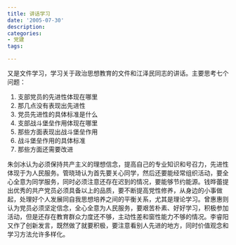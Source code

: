 ```yaml
---
title: 讲话学习
date: '2005-07-30'
description:
categories:
- 党建
tags:

---
```


又是文件学习，学习关于政治思想教育的文件和江泽民同志的讲话。主要思考七个问题：

1. 支部党员的先进性体现在哪里
2. 那几点没有表现出先进性
3. 党员先进性的具体标准是什么
4. 支部战斗堡垒作用体现在哪里
5. 那些方面表现出战斗堡垒作用
6. 战斗堡垒作用的具体标准
7. 那些方面还需要改进
 
朱剑冰认为必须保持共产主义的理想信念，提高自己的专业知识和号召力，先进性体现于为人民服务。管晓琦认为首先要关心同学，然后还要能经常组织活动，要全心全意为同学服务，同时必须注意还存在迟到的情况，要能够节约能源。钱晔蕾提出优秀的共产党员必须具备以上的品质，要不断提高党性修养，从身边的小事做起，处理好个人发展同自我思想培养之间的平衡关系，尤其是理论学习。曾惠惠则认为党员必须坚定信念，全心全意为人民服务，要艰苦朴素、好好学习，积极参加活动，但是还存在教育群众力度还不够，主动性差和窗性能力不够的情况。李睿阳又作了创新发言，既然做了就要积极，要注意看别人先进的地方，同时价值观念和学习方法允许多样化。

